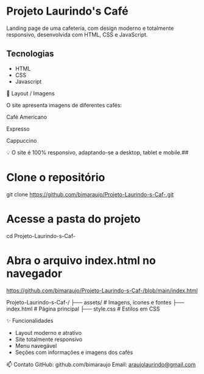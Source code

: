 # Projeto Laurindo's Café

Landing page de uma cafeteria, com design moderno e totalmente responsivo, desenvolvida com HTML, CSS e JavaScript.

##  Tecnologias
- HTML 
- CSS
- Javascript

📸 Layout / Imagens

O site apresenta imagens de diferentes cafés:

Café Americano

Expresso

Cappuccino

💡 O site é 100% responsivo, adaptando-se a desktop, tablet e mobile.##

# Clone o repositório
git clone https://github.com/bimaraujo/Projeto-Laurindo-s-Caf-.git

# Acesse a pasta do projeto
cd Projeto-Laurindo-s-Caf-

# Abra o arquivo index.html no navegador
https://github.com/bimaraujo/Projeto-Laurindo-s-Caf-/blob/main/index.html


Projeto-Laurindo-s-Caf-/
   ├── assets/       # Imagens, ícones e fontes
   ├── index.html    # Página principal
   ├── style.css     # Estilos em CSS

    
✨ Funcionalidades
   - Layout moderno e atrativo
   - Site totalmente responsivo
   - Menu navegável
   - Seções com informações e imagens dos cafés

📫 Contato
    GitHub: github.com/bimaraujo
    Email: araujolaurindo@gmail.com





